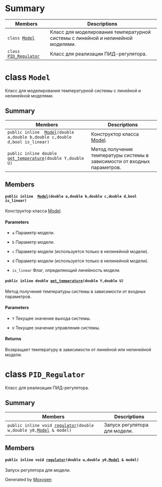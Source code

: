 # Summary

 Members                        | Descriptions                                
--------------------------------|---------------------------------------------
`class `[`Model`](#class_model) | Класс для моделирования температурной системы с линейной и нелинейной моделями.
`class `[`PID_Regulator`](#class_p_i_d___regulator) | Класс для реализации ПИД-регулятора.

# class `Model` 

Класс для моделирования температурной системы с линейной и нелинейной моделями.

## Summary

 Members                        | Descriptions                                
--------------------------------|---------------------------------------------
`public inline  `[`Model`](#class_model_1a7489145acb017c75b674a236154234ad)`(double a,double b,double c,double d,bool is_linear)` | Конструктор класса [Model](#class_model).
`public inline double `[`get_temperature`](#class_model_1a831398ed87b1723336b1733a6375bc67)`(double Y,double U)` | Метод получения температуры системы в зависимости от входных параметров.

## Members

#### `public inline  `[`Model`](#class_model_1a7489145acb017c75b674a236154234ad)`(double a,double b,double c,double d,bool is_linear)` 

Конструктор класса [Model](#class_model).

#### Parameters
* `a` Параметр модели. 

* `b` Параметр модели. 

* `c` Параметр модели (используется только в нелинейной модели). 

* `d` Параметр модели (используется только в нелинейной модели). 

* `is_linear` Флаг, определяющий линейность модели.

#### `public inline double `[`get_temperature`](#class_model_1a831398ed87b1723336b1733a6375bc67)`(double Y,double U)` 

Метод получения температуры системы в зависимости от входных параметров.

#### Parameters
* `Y` Текущее значение выхода системы. 

* `U` Текущее значение управления системы. 

#### Returns
Возвращает температуру в зависимости от линейной или нелинейной модели.

# class `PID_Regulator` 

Класс для реализации ПИД-регулятора.

## Summary

 Members                        | Descriptions                                
--------------------------------|---------------------------------------------
`public inline void `[`regulator`](#class_p_i_d___regulator_1ab9962f8fa875e4d64a9f5ba415b2ea6a)`(double w,double y0,`[`Model`](#class_model)` & model)` | Запуск регулятора для модели.

## Members

#### `public inline void `[`regulator`](#class_p_i_d___regulator_1ab9962f8fa875e4d64a9f5ba415b2ea6a)`(double w,double y0,`[`Model`](#class_model)` & model)` 

Запуск регулятора для модели.

Generated by [Moxygen](https://sourcey.com/moxygen)